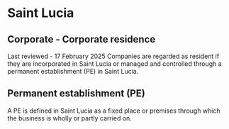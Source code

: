 # Saint Lucia
## Corporate - Corporate residence
Last reviewed - 17 February 2025
Companies are regarded as resident if they are incorporated in Saint Lucia or managed and controlled through a permanent establishment (PE) in Saint Lucia.
## Permanent establishment (PE)
A PE is defined in Saint Lucia as a fixed place or premises through which the business is wholly or partly carried on.
